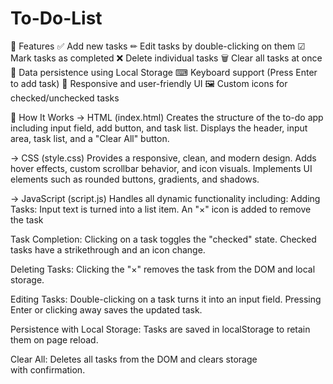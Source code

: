 # To-Do-List

📌 Features
✅ Add new tasks
✏ Edit tasks by double-clicking on them
☑ Mark tasks as completed
❌ Delete individual tasks
🗑 Clear all tasks at once
💾 Data persistence using Local Storage
⌨ Keyboard support (Press Enter to add task)
🌈 Responsive and user-friendly UI
🖼 Custom icons for checked/unchecked tasks

🧠 How It Works
-> HTML (index.html)
Creates the structure of the to-do app including input field, add button, and task list.
Displays the header, input area, task list, and a "Clear All" button.

-> CSS (style.css)
Provides a responsive, clean, and modern design.
Adds hover effects, custom scrollbar behavior, and icon visuals.
Implements UI elements such as rounded buttons, gradients, and shadows.

-> JavaScript (script.js)
Handles all dynamic functionality including:
Adding Tasks:
Input text is turned into a list item.
An "×" icon is added to remove the task

Task Completion:
Clicking on a task toggles the "checked" state.
Checked tasks have a strikethrough and an icon change.

Deleting Tasks:
Clicking the "×" removes the task from the DOM and local storage.

Editing Tasks:
Double-clicking on a task turns it into an input field.
Pressing Enter or clicking away saves the updated task.

Persistence with Local Storage:
Tasks are saved in localStorage to retain them on page reload.

Clear All:
Deletes all tasks from the DOM and clears storage with confirmation.
